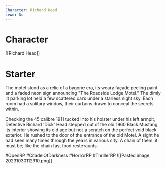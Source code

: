 ```yaml
---
Character: Richard Head
Lewd: No
---
```

# Character
[[Richard Head]]

# Starter
The motel stood as a relic of a bygone era, its weary façade peeling paint and a faded neon sign announcing "The Roadside Lodge Motel." The dimly lit parking lot held a few scattered cars under a starless night sky. Each room had a solitary window, their curtains drawn to conceal the secrets within. 

Checking the 45 calibre 1911 tucked into his holster under his left armpit, Detective Richard 'Dick' Head stepped out of the old 1960 Black Mustang, its interior showing its old age but not a scratch on the perfect void black exterior. He rushed to the door of the entrance of the old Motel. A sight he had seen many times through the years in various city. A chain of them, it must be; like the chain fast food resteraunts.

#OpenRP #CitadelOfDarkness #HorrorRP #ThrillerRP 
![[Pasted image 20231030112910.png]]